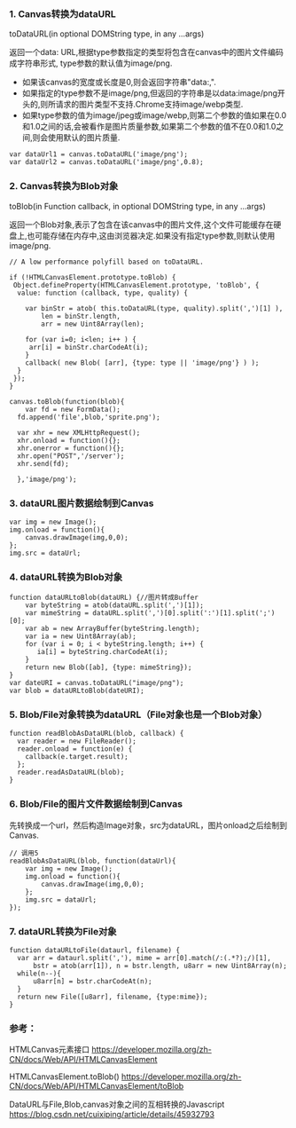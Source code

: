 ### 1. Canvas转换为dataURL

toDataURL(in optional DOMString type, in any ...args)

返回一个data: URL,根据type参数指定的类型将包含在canvas中的图片文件编码成字符串形式, type参数的默认值为image/png.
- 如果该canvas的宽度或长度是0,则会返回字符串"data:,".
- 如果指定的type参数不是image/png,但返回的字符串是以data:image/png开头的,则所请求的图片类型不支持.Chrome支持image/webp类型.
- 如果type参数的值为image/jpeg或image/webp,则第二个参数的值如果在0.0和1.0之间的话,会被看作是图片质量参数,如果第二个参数的值不在0.0和1.0之间,则会使用默认的图片质量.

~~~
var dataUrl1 = canvas.toDataURL('image/png');
var dataUrl2 = canvas.toDataURL('image/png',0.8);
~~~

### 2. Canvas转换为Blob对象

toBlob(in Function callback, in optional DOMString type, in any ...args) 

返回一个Blob对象,表示了包含在该canvas中的图片文件,这个文件可能缓存在硬盘上,也可能存储在内存中,这由浏览器决定.如果没有指定type参数,则默认使用image/png.

~~~
// A low performance polyfill based on toDataURL.

if (!HTMLCanvasElement.prototype.toBlob) {
 Object.defineProperty(HTMLCanvasElement.prototype, 'toBlob', {
  value: function (callback, type, quality) {

    var binStr = atob( this.toDataURL(type, quality).split(',')[1] ),
        len = binStr.length,
        arr = new Uint8Array(len);

    for (var i=0; i<len; i++ ) {
     arr[i] = binStr.charCodeAt(i);
    }
    callback( new Blob( [arr], {type: type || 'image/png'} ) );
  }
 });
}

canvas.toBlob(function(blob){
	var fd = new FormData();
  fd.append('file',blob,'sprite.png');

  var xhr = new XMLHttpRequest();
  xhr.onload = function(){};
  xhr.onerror = function(){};
  xhr.open("POST",'/server');
  xhr.send(fd);

  },'image/png');
~~~


### 3. dataURL图片数据绘制到Canvas

~~~
var img = new Image();
img.onload = function(){
	canvas.drawImage(img,0,0);
};
img.src = dataUrl;
~~~

### 4. dataURL转换为Blob对象

~~~
function dataURLtoBlob(dataURL) {//图片转成Buffer
	var byteString = atob(dataURL.split(',')[1]);
	var mimeString = dataURL.split(',')[0].split(':')[1].split(';')[0];
	var ab = new ArrayBuffer(byteString.length);
	var ia = new Uint8Array(ab);
	for (var i = 0; i < byteString.length; i++) {
	   ia[i] = byteString.charCodeAt(i);
	}
	return new Blob([ab], {type: mimeString});
}
var dateURI = canvas.toDataURL("image/png");
var blob = dataURLtoBlob(dateURI);
~~~

### 5. Blob/File对象转换为dataURL（File对象也是一个Blob对象）

~~~
function readBlobAsDataURL(blob, callback) {
  var reader = new FileReader();
  reader.onload = function(e) { 
  	callback(e.target.result);
  };
  reader.readAsDataURL(blob);
}
~~~

### 6. Blob/File的图片文件数据绘制到Canvas

先转换成一个url，然后构造Image对象，src为dataURL，图片onload之后绘制到Canvas.

~~~
// 调用5
readBlobAsDataURL(blob, function(dataUrl){
	var img = new Image();
	img.onload = function(){
		canvas.drawImage(img,0,0);
	};	
	img.src = dataUrl;
});
~~~

### 7. dataURL转换为File对象

~~~
function dataURLtoFile(dataurl, filename) {
  var arr = dataurl.split(','), mime = arr[0].match(/:(.*?);/)[1],
      bstr = atob(arr[1]), n = bstr.length, u8arr = new Uint8Array(n);
  while(n--){
      u8arr[n] = bstr.charCodeAt(n);
  }
  return new File([u8arr], filename, {type:mime});
}
~~~


### 参考：  
HTMLCanvas元素接口
https://developer.mozilla.org/zh-CN/docs/Web/API/HTMLCanvasElement

HTMLCanvasElement.toBlob()
https://developer.mozilla.org/zh-CN/docs/Web/API/HTMLCanvasElement/toBlob

DataURL与File,Blob,canvas对象之间的互相转换的Javascript
https://blog.csdn.net/cuixiping/article/details/45932793